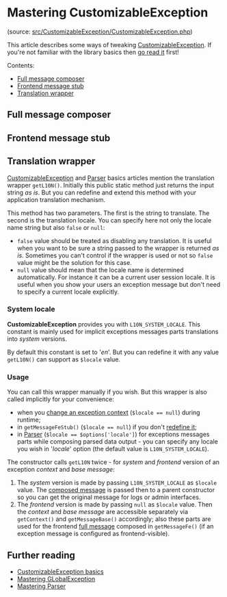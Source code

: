 # Mastering CustomizableException

(source:
[src/CustomizableException/CustomizableException.php](../../../../src/CustomizableException/CustomizableException.php))

This article describes some ways of tweaking [CustomizableException](../dummies/customizable-exception.md).
If you're not familiar with the library basics then [go read it](../dummies/about.md) first!

Contents:
- [Full message composer](#full-message-composer)
- [Frontend message stub](#frontend-message-stub)
- [Translation wrapper](#translation-wrapper)

## Full message composer

## Frontend message stub

## Translation wrapper

[CustomizableException](../dummies/customizable-exception.md) and [Parser](../dummies/parser.md) basics articles
mention the translation wrapper `getL10N()`. Initially this public static method just returns the input string
_as is_. But you can redefine and extend this method with your application translation mechanism.

This method has two parameters. The first is the string to translate. The second is the translation locale. You can
specify here not only the locale name string but also `false` or `null`:
- `false` value should be treated as disabling any translation. It is useful when you want to be sure a string
passed to the wrapper is returned _as is_. Sometimes you can't control if the wrapper is used or not so `false`
value might be the solution for this case.
- `null` value should mean that the locale name is determined automatically. For instance it can be a current user
session locale. It is useful when you show your users an exception message but don't need to specify a current locale
explicitly.

### System locale

**CustomizableException** provides you with `L10N_SYSTEM_LOCALE`. This constant is mainly used for implicit exceptions
messages parts translations into _system_ versions.

By default this constant is set to '_en_'. But you can redefine it with any value `getL10N()` can support as `$locale`
value.

### Usage

You can call this wrapper manually if you wish. But this wrapper is also called implicitly for your convenience:
- when you [change an exception context](../dummies/customizable-exception.md#exception-context) (`$locale == null`)
during runtime;
- in `getMessageFeStub()` (`$locale == null`) if you don't [redefine it](#frontend-message-stub);
- in [Parser](../dummies/parser.md) (`$locale == $options['locale']`) for exceptions messages parts while composing 
parsed data output - you can specify any locale you wish in '_locale_' option (the default value is
`L10N_SYSTEM_LOCALE`).

The constructor calls `getL10N` twice - for _system_ and _frontend_ version of an exception _context_ and _base
message_:
1. The _system_ version is made by passing `L10N_SYSTEM_LOCALE` as `$locale` value. The
[composed message](#full-message-composer) is passed then to a parent constructor so you can get the original message
for logs or admin interfaces.
2. The _frontend_ version is made by passing `null` as `$locale` value. Then the _context_ and _base message_
are accessible separately via `getContext()` and `getMessageBase()` accordingly; also these parts are used for the
frontend [full message](#full-message-composer) composed in `getMessageFe()` (if an exception message is configured
as frontend-visible).

## Further reading

- [CustomizableException basics](../dummies/customizable-exception.md)
- [Mastering GLobalException](global-exception.md)
- [Mastering Parser]()
